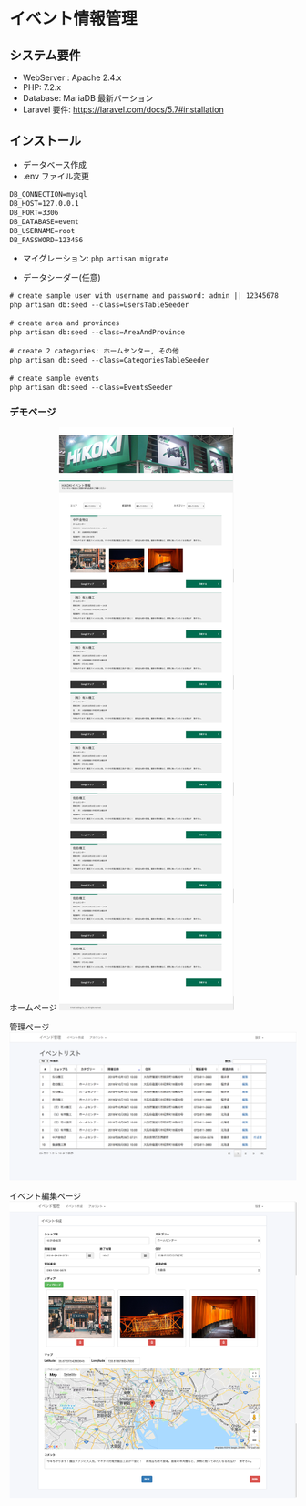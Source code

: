 # イベント情報管理


## システム要件
- WebServer : Apache 2.4.x
- PHP: 7.2.x
- Database: MariaDB 最新バーション
- Laravel 要件: https://laravel.com/docs/5.7#installation

## インストール
- データベース作成
- .env ファイル変更
```
DB_CONNECTION=mysql
DB_HOST=127.0.0.1
DB_PORT=3306
DB_DATABASE=event
DB_USERNAME=root
DB_PASSWORD=123456
```
- マイグレーション: `php artisan migrate`

- データシーダー(任意)
```
# create sample user with username and password: admin || 12345678
php artisan db:seed --class=UsersTableSeeder

# create area and provinces
php artisan db:seed --class=AreaAndProvince

# create 2 categories: ホームセンター, その他
php artisan db:seed --class=CategoriesTableSeeder

# create sample events
php artisan db:seed --class=EventsSeeder
```

### デモページ
ホームページ
![Alt text](public/images/home_p.png?raw=true "Home page ")
      
管理ページ
![Alt text](public/images/admin.png?raw=true "Admin page")

イベント編集ページ
![Alt text](public/images/event-edit.png?raw=true "Event edit page")
